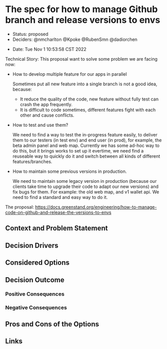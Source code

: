 # The spec for how to manage Github branch and release versions to envs

* Status: proposed 
* Deciders: @nmcharlton @Kpoke @RubenSmn @dadiorchen
<!-- Find deciders here: https://github.com/orgs/Greenstand/people  -->
* Date:  Tue Nov  1 10:53:58 CST 2022

Technical Story:
This proposal want to solve some problem we are facing now:
* How to develop multiple feature for our apps in parallel

  Sometimes put all new feature into a single branch is not a good idea, because:
  * It reduce the quality of the code, new feature without fully test can crash the app frequently.
  * It is difficult to code sometimes, different features fight with each other and cause conflicts.

* How to test and use them?

  We need to find a way to test the in-progress feature easily, to deliver them to our testers (in test env) and end user (in prod), for example, the beta admin panel and web map. Currently we has some ad-hoc way to do this, but it brings works to set up it evertime, we need find a reuseable way to quickly do it and switch between all kinds of different features/branches.

* How to maintain some previous versions in production.

  We need to maintain some legacy version in production (because our clients take time to upgrade their code to adapt our new versions) and fix bugs for them. For example: the old web map, and v1 wallet api. We need to find a standard and easy way to do it.

The proposal: https://docs.greenstand.org/engineering/how-to-manage-code-on-github-and-release-the-versions-to-envs

## Context and Problem Statement

## Decision Drivers <!-- optional -->


## Considered Options


## Decision Outcome


### Positive Consequences <!-- optional -->


### Negative Consequences <!-- optional -->


## Pros and Cons of the Options <!-- optional -->

## Links <!-- optional -->
